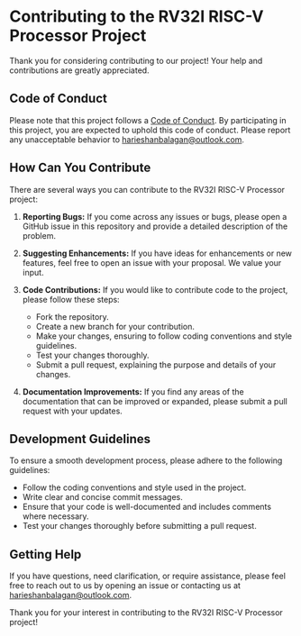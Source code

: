 # Contributing to the RV32I RISC-V Processor Project

Thank you for considering contributing to our project! Your help and contributions are greatly appreciated.

## Code of Conduct

Please note that this project follows a [Code of Conduct](CODE_OF_CONDUCT.md). By participating in this project, you are expected to uphold this code of conduct. Please report any unacceptable behavior to [harieshanbalagan@outlook.com](mailto:harieshanbalagan@outlook.com).

## How Can You Contribute

There are several ways you can contribute to the RV32I RISC-V Processor project:

1. **Reporting Bugs:** If you come across any issues or bugs, please open a GitHub issue in this repository and provide a detailed description of the problem.

2. **Suggesting Enhancements:** If you have ideas for enhancements or new features, feel free to open an issue with your proposal. We value your input.

3. **Code Contributions:** If you would like to contribute code to the project, please follow these steps:
   - Fork the repository.
   - Create a new branch for your contribution.
   - Make your changes, ensuring to follow coding conventions and style guidelines.
   - Test your changes thoroughly.
   - Submit a pull request, explaining the purpose and details of your changes.

4. **Documentation Improvements:** If you find any areas of the documentation that can be improved or expanded, please submit a pull request with your updates.

## Development Guidelines

To ensure a smooth development process, please adhere to the following guidelines:

- Follow the coding conventions and style used in the project.
- Write clear and concise commit messages.
- Ensure that your code is well-documented and includes comments where necessary.
- Test your changes thoroughly before submitting a pull request.

## Getting Help

If you have questions, need clarification, or require assistance, please feel free to reach out to us by opening an issue or contacting us at [harieshanbalagan@outlook.com](mailto:harieshanbalagan@outlook.com).

Thank you for your interest in contributing to the RV32I RISC-V Processor project!

